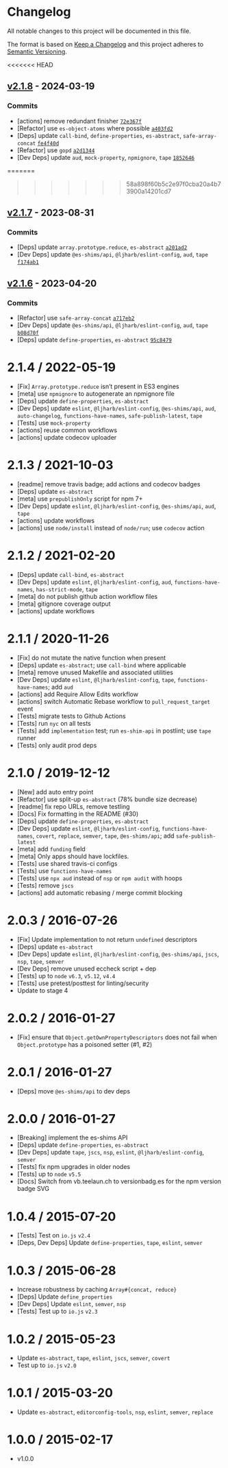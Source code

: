 # Changelog

All notable changes to this project will be documented in this file.

The format is based on [Keep a Changelog](https://keepachangelog.com/en/1.0.0/)
and this project adheres to [Semantic Versioning](https://semver.org/spec/v2.0.0.html).

<<<<<<< HEAD
## [v2.1.8](https://github.com/ljharb/Object.getOwnPropertyDescriptors/compare/v2.1.7...v2.1.8) - 2024-03-19

### Commits

- [actions] remove redundant finisher [`72e367f`](https://github.com/ljharb/Object.getOwnPropertyDescriptors/commit/72e367f708417284e465acb722ccaa0cff615a32)
- [Refactor] use `es-object-atoms` where possible [`a403fd2`](https://github.com/ljharb/Object.getOwnPropertyDescriptors/commit/a403fd2d4651586309b3a31a31010ca74fa5aa47)
- [Deps] update `call-bind`, `define-properties`, `es-abstract`, `safe-array-concat` [`fe4f40d`](https://github.com/ljharb/Object.getOwnPropertyDescriptors/commit/fe4f40d06ad1b877b1dd5aecb2e61c6d1c155c21)
- [Refactor] use `gopd` [`a2d1344`](https://github.com/ljharb/Object.getOwnPropertyDescriptors/commit/a2d1344271aa98bd9aa5771ea8847605628bcf6e)
- [Dev Deps] update `aud`, `mock-property`, `npmignore`, `tape` [`1852646`](https://github.com/ljharb/Object.getOwnPropertyDescriptors/commit/18526463da3df02dbc688e6897ab262245f85d99)

=======
>>>>>>> 58a898f60b5c2e97f0cba20a4b73900a14201cd7
## [v2.1.7](https://github.com/ljharb/Object.getOwnPropertyDescriptors/compare/v2.1.6...v2.1.7) - 2023-08-31

### Commits

- [Deps] update `array.prototype.reduce`, `es-abstract` [`a201ad2`](https://github.com/ljharb/Object.getOwnPropertyDescriptors/commit/a201ad21768bbd199c122fc8b51ded6667b07573)
- [Dev Deps] update `@es-shims/api`, `@ljharb/eslint-config`, `aud`, `tape` [`f174ab1`](https://github.com/ljharb/Object.getOwnPropertyDescriptors/commit/f174ab14b2a816abac871d10747b1fcff179f0d8)

## [v2.1.6](https://github.com/ljharb/Object.getOwnPropertyDescriptors/compare/v2.1.5...v2.1.6) - 2023-04-20

### Commits

- [Refactor] use `safe-array-concat` [`a717eb2`](https://github.com/ljharb/Object.getOwnPropertyDescriptors/commit/a717eb21bacdc01eaa17092fe93dd21e0c1ef320)
- [Dev Deps] update `@es-shims/api`, `@ljharb/eslint-config`, `aud`, `tape` [`b08d70f`](https://github.com/ljharb/Object.getOwnPropertyDescriptors/commit/b08d70f9387aad6341d44d9216ffa36023973a66)
- [Deps] update `define-properties`, `es-abstract` [`95c8479`](https://github.com/ljharb/Object.getOwnPropertyDescriptors/commit/95c84794c2a78bc78c8c5f540db150c30fe9aea2)

<!-- auto-changelog-above -->

2.1.4 / 2022-05-19
=================
  * [Fix] `Array.prototype.reduce` isn’t present in ES3 engines
  * [meta] use `npmignore` to autogenerate an npmignore file
  * [Deps] update `define-properties`, `es-abstract`
  * [Dev Deps] update `eslint`, `@ljharb/eslint-config`, `@es-shims/api`, `aud`, `auto-changelog`, `functions-have-names`, `safe-publish-latest`, `tape`
  * [Tests] use `mock-property`
  * [actions] reuse common workflows
  * [actions] update codecov uploader

2.1.3 / 2021-10-03
=================
  * [readme] remove travis badge; add actions and codecov badges
  * [Deps] update `es-abstract`
  * [meta] use `prepublishOnly` script for npm 7+
  * [Dev Deps] update `eslint`, `@ljharb/eslint-config`, `@es-shims/api`, `aud`, `tape`
  * [actions] update workflows
  * [actions] use `node/install` instead of `node/run`; use `codecov` action

2.1.2 / 2021-02-20
=================
  * [Deps] update `call-bind`, `es-abstract`
  * [Dev Deps] update `eslint`, `@ljharb/eslint-config`, `aud`, `functions-have-names`, `has-strict-mode`, `tape`
  * [meta] do not publish github action workflow files
  * [meta] gitignore coverage output
  * [actions] update workflows

2.1.1 / 2020-11-26
=================
  * [Fix] do not mutate the native function when present
  * [Deps] update `es-abstract`; use `call-bind` where applicable
  * [meta] remove unused Makefile and associated utilities
  * [Dev Deps] update `eslint`, `@ljharb/eslint-config`, `tape`, `functions-have-names`; add `aud`
  * [actions] add Require Allow Edits workflow
  * [actions] switch Automatic Rebase workflow to `pull_request_target` event
  * [Tests] migrate tests to Github Actions
  * [Tests] run `nyc` on all tests
  * [Tests] add `implementation` test; run `es-shim-api` in postlint; use `tape` runner
  * [Tests] only audit prod deps

2.1.0 / 2019-12-12
=================
  * [New] add auto entry point
  * [Refactor] use split-up `es-abstract` (78% bundle size decrease)
  * [readme] fix repo URLs, remove testling
  * [Docs] Fix formatting in the README (#30)
  * [Deps] update `define-properties`, `es-abstract`
  * [Dev Deps] update `eslint`, `@ljharb/eslint-config`, `functions-have-names`, `covert`, `replace`, `semver`, `tape`, `@es-shims/api`; add `safe-publish-latest`
  * [meta] add `funding` field
  * [meta] Only apps should have lockfiles.
  * [Tests] use shared travis-ci configs
  * [Tests] use `functions-have-names`
  * [Tests] use `npx aud` instead of `nsp` or `npm audit` with hoops
  * [Tests] remove `jscs`
  * [actions] add automatic rebasing / merge commit blocking

2.0.3 / 2016-07-26
=================
  * [Fix] Update implementation to not return `undefined` descriptors
  * [Deps] update `es-abstract`
  * [Dev Deps] update `eslint`, `@ljharb/eslint-config`, `@es-shims/api`, `jscs`, `nsp`, `tape`, `semver`
  * [Dev Deps] remove unused eccheck script + dep
  * [Tests] up to `node` `v6.3`, `v5.12`, `v4.4`
  * [Tests] use pretest/posttest for linting/security
  * Update to stage 4

2.0.2 / 2016-01-27
=================
  * [Fix] ensure that `Object.getOwnPropertyDescriptors` does not fail when `Object.prototype` has a poisoned setter (#1, #2)

2.0.1 / 2016-01-27
=================
  * [Deps] move `@es-shims/api` to dev deps

2.0.0 / 2016-01-27
=================
  * [Breaking] implement the es-shims API
  * [Deps] update `define-properties`, `es-abstract`
  * [Dev Deps] update `tape`, `jscs`, `nsp`, `eslint`, `@ljharb/eslint-config`, `semver`
  * [Tests] fix npm upgrades in older nodes
  * [Tests] up to `node` `v5.5`
  * [Docs] Switch from vb.teelaun.ch to versionbadg.es for the npm version badge SVG

1.0.4 / 2015-07-20
=================
  * [Tests] Test on `io.js` `v2.4`
  * [Deps, Dev Deps] Update `define-properties`, `tape`, `eslint`, `semver`

1.0.3 / 2015-06-28
=================
  * Increase robustness by caching `Array#{concat, reduce}`
  * [Deps] Update `define_properties`
  * [Dev Deps] Update `eslint`, `semver`, `nsp`
  * [Tests] Test up to `io.js` `v2.3`

1.0.2 / 2015-05-23
=================
  * Update `es-abstract`, `tape`, `eslint`, `jscs`, `semver`, `covert`
  * Test up to `io.js` `v2.0`

1.0.1 / 2015-03-20
=================
  * Update `es-abstract`, `editorconfig-tools`, `nsp`, `eslint`, `semver`, `replace`

1.0.0 / 2015-02-17
=================
  * v1.0.0
